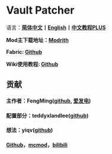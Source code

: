 # Vault Patcher
语言：**[简体中文](README.md)丨[English](README_en_us.md)丨[中文教程PLUS](README_PLUS.md)**

**Mod主下载地址：[Modrith](https://modrinth.com/mod/vault-patcher)**

**Fabric: [Github](https://github.com/3093FengMing/VaultPatcher/tree/fabric)**

**Wiki使用教程: [Github](https://github.com/3093FengMing/VaultPatcher/wiki)**

## 贡献

#### 主作者：FengMing([github](https://github.com/3093FengMing), [爱发电](https://afdian.net/a/fengming3093))

#### 配置部分：teddyxlandlee([github](https://github.com/teddyxlandlee))

#### 想法：yiqv([github](https://github.com/yiqv))

#### [Github](https://github.com/3093FengMing/VaultPatcher)，[mcmod](https://www.mcmod.cn/class/8765.html)，[bilibili](https://img.shields.io/badge/bilibili-%E7%AD%89-blue)
